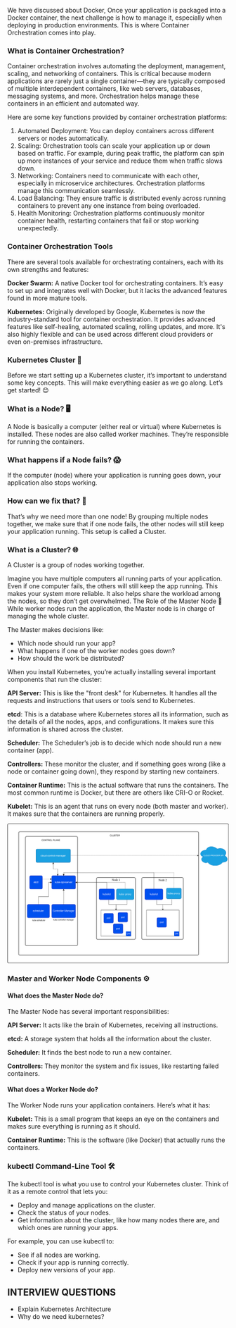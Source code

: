 We have discussed about Docker, Once your application is packaged into a Docker container, the next challenge is how to manage it, especially when deploying in production environments. This is where Container Orchestration comes into play.

### What is Container Orchestration?
Container orchestration involves automating the deployment, management, scaling, and networking of containers. This is critical because modern applications are rarely just a single container—they are typically composed of multiple interdependent containers, like web servers, databases, messaging systems, and more. Orchestration helps manage these containers in an efficient and automated way.

Here are some key functions provided by container orchestration platforms:

1. Automated Deployment: You can deploy containers across different servers or nodes automatically.
2. Scaling: Orchestration tools can scale your application up or down based on traffic. For example, during peak traffic, the platform can spin up more instances of your service and reduce them when traffic slows down.
3. Networking: Containers need to communicate with each other, especially in microservice architectures. Orchestration platforms manage this communication seamlessly.
4. Load Balancing: They ensure traffic is distributed evenly across running containers to prevent any one instance from being overloaded.
5. Health Monitoring: Orchestration platforms continuously monitor container health, restarting containers that fail or stop working unexpectedly.

### Container Orchestration Tools
There are several tools available for orchestrating containers, each with its own strengths and features:

**Docker Swarm:** A native Docker tool for orchestrating containers. It’s easy to set up and integrates well with Docker, but it lacks the advanced features found in more mature tools.

**Kubernetes:** Originally developed by Google, Kubernetes is now the industry-standard tool for container orchestration. It provides advanced features like self-healing, automated scaling, rolling updates, and more. It's also highly flexible and can be used across different cloud providers or even on-premises infrastructure.

### Kubernetes Cluster 🚀
Before we start setting up a Kubernetes cluster, it’s important to understand some key concepts. This will make everything easier as we go along. Let’s get started! 😊

### What is a Node? 🖥️
A Node is basically a computer (either real or virtual) where Kubernetes is installed. These nodes are also called worker machines. They’re responsible for running the containers.

### What happens if a Node fails? 😱
If the computer (node) where your application is running goes down, your application also stops working.

### How can we fix that? 🤔
That’s why we need more than one node! By grouping multiple nodes together, we make sure that if one node fails, the other nodes will still keep your application running. This setup is called a Cluster.

### What is a Cluster? 🌐
A Cluster is a group of nodes working together.

Imagine you have multiple computers all running parts of your application. Even if one computer fails, the others will still keep the app running. This makes your system more reliable.
It also helps share the workload among the nodes, so they don’t get overwhelmed.
The Role of the Master Node 👑
While worker nodes run the application, the Master node is in charge of managing the whole cluster.

The Master makes decisions like:

- Which node should run your app?
- What happens if one of the worker nodes goes down?
- How should the work be distributed?

When you install Kubernetes, you’re actually installing several important components that run the cluster:

**API Server:** This is like the "front desk" for Kubernetes. It handles all the requests and instructions that users or tools send to Kubernetes.

**etcd**: This is a database where Kubernetes stores all its information, such as the details of all the nodes, apps, and configurations. It makes sure this information is shared across the cluster.

**Scheduler:** The Scheduler’s job is to decide which node should run a new container (app).

**Controllers:** These monitor the cluster, and if something goes wrong (like a node or container going down), they respond by starting new containers.

**Container Runtime:** This is the actual software that runs the containers. The most common runtime is Docker, but there are others like CRI-O or Rocket.

**Kubelet:** This is an agent that runs on every node (both master and worker). It makes sure that the containers are running properly.

![Kubernetes Architecture](../images/kubernetes/kubernetes-cluster-architecture.svg)

### Master and Worker Node Components ⚙️
#### What does the Master Node do?

The Master Node has several important responsibilities:

**API Server:** It acts like the brain of Kubernetes, receiving all instructions.

**etcd:** A storage system that holds all the information about the cluster.

**Scheduler:** It finds the best node to run a new container.

**Controllers:** They monitor the system and fix issues, like restarting failed containers.

#### What does a Worker Node do?
The Worker Node runs your application containers. Here’s what it has:

**Kubelet:** This is a small program that keeps an eye on the containers and makes sure everything is running as it should.

**Container Runtime:** This is the software (like Docker) that actually runs the containers.

### kubectl Command-Line Tool 🛠️
The kubectl tool is what you use to control your Kubernetes cluster. Think of it as a remote control that lets you:

- Deploy and manage applications on the cluster.
- Check the status of your nodes.
- Get information about the cluster, like how many nodes there are, and which ones are running your apps.

For example, you can use kubectl to:

- See if all nodes are working.
- Check if your app is running correctly.
- Deploy new versions of your app.


## INTERVIEW QUESTIONS
- Explain Kubernetes Architecture
- Why do we need kubernetes?
